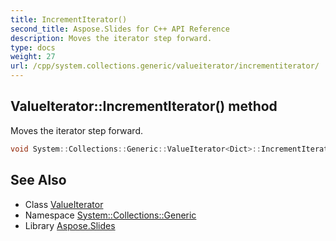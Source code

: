 ```yaml
---
title: IncrementIterator()
second_title: Aspose.Slides for C++ API Reference
description: Moves the iterator step forward.
type: docs
weight: 27
url: /cpp/system.collections.generic/valueiterator/incrementiterator/
---
```

## ValueIterator::IncrementIterator() method


Moves the iterator step forward.

```cpp
void System::Collections::Generic::ValueIterator<Dict>::IncrementIterator() override
```

## See Also

* Class [ValueIterator](./)
* Namespace [System::Collections::Generic](../)
* Library [Aspose.Slides](../../)